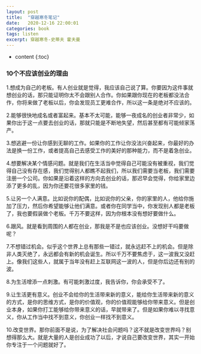 ```yaml
---
layout: post
title:  "穿越寒冬笔记"
date:   2020-12-16 22:00:01
categories: book
tags: listen
excerpt: 穿越寒冬-史蒂夫 霍夫曼
---
```

* content
{:toc}  

### 10个不应该创业的理由

1.想成为自己的老板。有人创业就是觉得，我应该自己说了算。你要因为这件事就想创业的话，那只能证明你太不会跟别人合作。你如果跟你现在的老板都没法合作，你将来做了老板以后，你会发现员工更难合作，所以这一条是绝对不应该的。

2.能够很快地成名或者富起来。基本不太可能，能够一夜成名的创业者非常少，如果你出于这一点要去创业的话，那就只能是不断地失望，然后甚至都有可能倾家荡产。

3.想逃避一份让你感到无聊的工作。如果你的工作让你没法兴奋起来，你最好的办法是换一份工作，或者提高自己去感受工作的美好的那种能力，而不是着急创业。

4.想要解决某个情感问题。就是我们在生活当中觉得自己可能没有被重视，我们觉得自己没有存在感，我们觉得别人都瞧不起我们，所以我们需要当老板，我们需要注册一个公司。你如果是沿着这样的方向去创业的话，那迟早会觉得，你给家里边添了更多的乱，因为你还要花很多家里的钱。

5.让另一个人满意。比如说你的配偶，比如说你的父亲，你的家里的人，他给你施加了压力，然后你希望能够让他们满意。或者你在同学当中，你发现别人都是老板了，我也要假装做个老板。千万不要这样，因为你根本没有想好要做什么。

6.跟风。就是看到周围的人都在创业，那我是不是也应该创业。没想好干吗要做呢？

7.不想错过机会。似乎这个世界上总有那些一错过，就永远赶不上的机会。但是除非人类灭绝了，永远都会有新的机会诞生。所以千万不要焦虑于，这一波我又没赶上。像我们这些人，就属于当年没有赶上互联网这一波的人，但是你后边还有别的波。

8.为生活增添一点刺激。有可能刺激过度，我告诉你，你会承受不了。

9.让生活更有意义。创业不会给你的生活带来新的意义，能给你生活带来新的意义的方式，是你的思维方式，是你的价值观，你的价值观能够给你带来意义。但是创业本身，如果你打工能够给你带来意义的话，早就带来了。但是如果你难以寻找意义，你从工作当中找不到意义，你创业一样找不到意义。

10.改变世界。那你前面不是说，为了解决社会问题吗？这不就是改变世界吗？别想得那么大。就是大量的人是创业成功了以后，才说自己要改变世界，其实一开始你专注于一个问题就好了。



